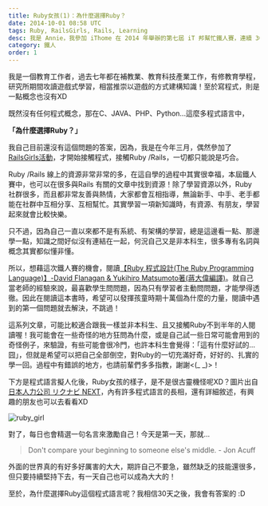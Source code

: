 ```yaml
---
title: Ruby女孩(1)：為什麼選擇Ruby？
date: 2014-10-01 08:58 UTC
tags: Ruby, RailsGirls, Rails, Learning
desc: 我是 Annie，我參加 iThome 在 2014 年舉辦的第七屆 iT 邦幫忙鐵人賽，連續 30 天不中斷地記錄自己學習 Ruby 的歷程，這一系列 30 篇文章，推薦給跟我一樣初學 Ruby 約半年的朋友參考。
category: 鐵人
order: 1
---
```


我是一個教育工作者，過去七年都在補教業、教育科技產業工作，有修教育學程，研究所期間攻讀遊戲式學習，相當推崇以遊戲的方式建構知識！至於寫程式，則是一點概念也沒有XD

既然沒有任何程式概念，那在C、JAVA、PHP、Python...這麼多程式語言中，

**「為什麼選擇Ruby？」**

我自己目前還沒有這個問題的答案，因為，我是在今年三月，偶然參加了[RailsGirls活動](http://railsgirls.tw/2014/04/09/rg-taipei3rd-record/)，才開始接觸程式，接觸Ruby /Rails，一切都只能說是巧合。

Ruby /Rails 線上的資源非常非常的多，在這自學的過程中其實很幸福，本屆鐵人賽中，也可以在很多與Rails 有關的文章中找到資源！除了學習資源以外，Ruby 社群很多，而且都非常友善與熱情，大家都會互相指導，無論新手、中手、老手都能在社群中互相分享、互相幫忙。其實學習一項新知識時，有資源、有朋友，學習起來就會比較快樂。

只不過，因為自己一直以來都不是有系統、有架構的學習，總是這邊看一點、那邊學一點，知識之間好似沒有連結在一起，何況自己又是非本科生，很多專有名詞與概念其實都似懂非懂。

所以，想藉這次鐵人賽的機會，閱讀[【Ruby 程式設計(The Ruby Programming Language)】-David Flanagan & Yukihiro Matsumoto著(蔣大偉編譯)](http://www.tenlong.com.tw/items/9866840220?item_id=44899)。就自己當老師的經驗來說，最喜歡學生問問題，因為只有學習者主動問問題，才能學得透徹。因此在閱讀這本書時，希望可以發揮孩童時期十萬個為什麼的力量，閱讀中遇到的第一個問題就去解決，不跳過！

這系列文章，可能比較適合跟我一樣並非本科生、且又接觸Ruby不到半年的人閱讀喔！我可能會在一些奇怪的地方狂問為什麼，或是自己試一些日常可能會用到的奇怪例子，來驗證，有些可能會很冷門，也許本科生會覺得：「這有什麼好試的...囧」，但就是希望可以把自己全部倒空，對Ruby的一切充滿好奇，好好的、扎實的學一回。過程中有錯誤的地方，也請前輩們多多指教，謝謝<(_ _)>！

下方是程式語言擬人化後，Ruby女孩的樣子，是不是很古靈機怪呢XD？圖片出自[日本人力公司 リクナビ NEXT](http://next.rikunabi.com/tech/docs/ct_s03600.jsp?p=002412)，內有許多程式語言的長相，還有詳細敘述，有興趣的朋友也可以去看看XD

![ruby_girl](http://ithelp.ithome.com.tw/upload/images/20141001/20141001020117542aefed7b953_resize_600.jpg)

對了，每日也會精選一句名言來激勵自己！今天是第一天，那就...


> Don't compare your beginning to someone else's middle. - Jon Acuff


外面的世界真的有好多好厲害的大大，期許自己不要急，雖然缺乏的技能還很多，但只要持續堅持下去，有一天自己也可以成為大大的！

至於，為什麼選擇Ruby這個程式語言呢？我相信30天之後，我會有答案的 :D

